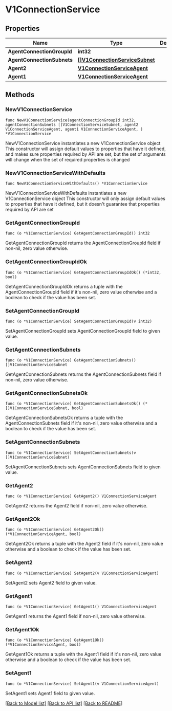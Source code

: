 # V1ConnectionService

## Properties

Name | Type | Description | Notes
------------ | ------------- | ------------- | -------------
**AgentConnectionGroupId** | **int32** |  | 
**AgentConnectionSubnets** | [**[]V1ConnectionServiceSubnet**](V1ConnectionServiceSubnet.md) |  | 
**Agent2** | [**V1ConnectionServiceAgent**](V1ConnectionServiceAgent.md) |  | 
**Agent1** | [**V1ConnectionServiceAgent**](V1ConnectionServiceAgent.md) |  | 

## Methods

### NewV1ConnectionService

`func NewV1ConnectionService(agentConnectionGroupId int32, agentConnectionSubnets []V1ConnectionServiceSubnet, agent2 V1ConnectionServiceAgent, agent1 V1ConnectionServiceAgent, ) *V1ConnectionService`

NewV1ConnectionService instantiates a new V1ConnectionService object
This constructor will assign default values to properties that have it defined,
and makes sure properties required by API are set, but the set of arguments
will change when the set of required properties is changed

### NewV1ConnectionServiceWithDefaults

`func NewV1ConnectionServiceWithDefaults() *V1ConnectionService`

NewV1ConnectionServiceWithDefaults instantiates a new V1ConnectionService object
This constructor will only assign default values to properties that have it defined,
but it doesn't guarantee that properties required by API are set

### GetAgentConnectionGroupId

`func (o *V1ConnectionService) GetAgentConnectionGroupId() int32`

GetAgentConnectionGroupId returns the AgentConnectionGroupId field if non-nil, zero value otherwise.

### GetAgentConnectionGroupIdOk

`func (o *V1ConnectionService) GetAgentConnectionGroupIdOk() (*int32, bool)`

GetAgentConnectionGroupIdOk returns a tuple with the AgentConnectionGroupId field if it's non-nil, zero value otherwise
and a boolean to check if the value has been set.

### SetAgentConnectionGroupId

`func (o *V1ConnectionService) SetAgentConnectionGroupId(v int32)`

SetAgentConnectionGroupId sets AgentConnectionGroupId field to given value.


### GetAgentConnectionSubnets

`func (o *V1ConnectionService) GetAgentConnectionSubnets() []V1ConnectionServiceSubnet`

GetAgentConnectionSubnets returns the AgentConnectionSubnets field if non-nil, zero value otherwise.

### GetAgentConnectionSubnetsOk

`func (o *V1ConnectionService) GetAgentConnectionSubnetsOk() (*[]V1ConnectionServiceSubnet, bool)`

GetAgentConnectionSubnetsOk returns a tuple with the AgentConnectionSubnets field if it's non-nil, zero value otherwise
and a boolean to check if the value has been set.

### SetAgentConnectionSubnets

`func (o *V1ConnectionService) SetAgentConnectionSubnets(v []V1ConnectionServiceSubnet)`

SetAgentConnectionSubnets sets AgentConnectionSubnets field to given value.


### GetAgent2

`func (o *V1ConnectionService) GetAgent2() V1ConnectionServiceAgent`

GetAgent2 returns the Agent2 field if non-nil, zero value otherwise.

### GetAgent2Ok

`func (o *V1ConnectionService) GetAgent2Ok() (*V1ConnectionServiceAgent, bool)`

GetAgent2Ok returns a tuple with the Agent2 field if it's non-nil, zero value otherwise
and a boolean to check if the value has been set.

### SetAgent2

`func (o *V1ConnectionService) SetAgent2(v V1ConnectionServiceAgent)`

SetAgent2 sets Agent2 field to given value.


### GetAgent1

`func (o *V1ConnectionService) GetAgent1() V1ConnectionServiceAgent`

GetAgent1 returns the Agent1 field if non-nil, zero value otherwise.

### GetAgent1Ok

`func (o *V1ConnectionService) GetAgent1Ok() (*V1ConnectionServiceAgent, bool)`

GetAgent1Ok returns a tuple with the Agent1 field if it's non-nil, zero value otherwise
and a boolean to check if the value has been set.

### SetAgent1

`func (o *V1ConnectionService) SetAgent1(v V1ConnectionServiceAgent)`

SetAgent1 sets Agent1 field to given value.



[[Back to Model list]](../README.md#documentation-for-models) [[Back to API list]](../README.md#documentation-for-api-endpoints) [[Back to README]](../README.md)


